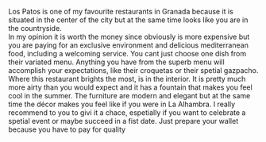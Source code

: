 Los Patos is one of my favourite restaurants in Granada because
it is situated in the center of the city but at the same time looks like you are in the countryside.
<br>
In my opinion it is worth the money since obviously is more expensive
but you are paying for an exclusive environment and delicious mediterranean food, including a welcoming service.
You cant just choose one dish from their variated menu. Anything you have from the superb
menu will accomplish your expectations, like their croquetas
or their spetial gazpacho.
Where this restaurant brights the most, is in the interior. It is
pretty much more airty than you would expect and it has a fountain that makes you feel cool in the summer. The furniture
are modern and elegant but at the same time the décor
makes you feel like if you were in La Alhambra.
I really recommend to you to givi it a chace, espetially if you want to celebrate a spetial event or maybe succeed
in a fist date. Just prepare your wallet because you have to pay for quality
